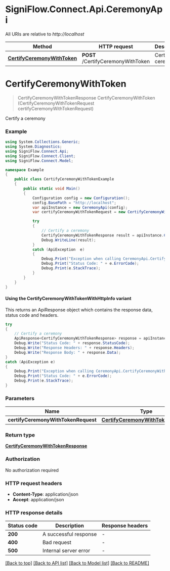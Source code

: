 # SigniFlow.Connect.Api.CeremonyApi

All URIs are relative to *http://localhost*

| Method | HTTP request | Description |
|--------|--------------|-------------|
| [**CertifyCeremonyWithToken**](CeremonyApi.md#certifyceremonywithtoken) | **POST** /CertifyCeremonyWithToken | Certify a ceremony |

<a id="certifyceremonywithtoken"></a>
# **CertifyCeremonyWithToken**
> CertifyCeremonyWithTokenResponse CertifyCeremonyWithToken (CertifyCeremonyWithTokenRequest certifyCeremonyWithTokenRequest)

Certify a ceremony

### Example
```csharp
using System.Collections.Generic;
using System.Diagnostics;
using SigniFlow.Connect.Api;
using SigniFlow.Connect.Client;
using SigniFlow.Connect.Model;

namespace Example
{
    public class CertifyCeremonyWithTokenExample
    {
        public static void Main()
        {
            Configuration config = new Configuration();
            config.BasePath = "http://localhost";
            var apiInstance = new CeremonyApi(config);
            var certifyCeremonyWithTokenRequest = new CertifyCeremonyWithTokenRequest(); // CertifyCeremonyWithTokenRequest | 

            try
            {
                // Certify a ceremony
                CertifyCeremonyWithTokenResponse result = apiInstance.CertifyCeremonyWithToken(certifyCeremonyWithTokenRequest);
                Debug.WriteLine(result);
            }
            catch (ApiException  e)
            {
                Debug.Print("Exception when calling CeremonyApi.CertifyCeremonyWithToken: " + e.Message);
                Debug.Print("Status Code: " + e.ErrorCode);
                Debug.Print(e.StackTrace);
            }
        }
    }
}
```

#### Using the CertifyCeremonyWithTokenWithHttpInfo variant
This returns an ApiResponse object which contains the response data, status code and headers.

```csharp
try
{
    // Certify a ceremony
    ApiResponse<CertifyCeremonyWithTokenResponse> response = apiInstance.CertifyCeremonyWithTokenWithHttpInfo(certifyCeremonyWithTokenRequest);
    Debug.Write("Status Code: " + response.StatusCode);
    Debug.Write("Response Headers: " + response.Headers);
    Debug.Write("Response Body: " + response.Data);
}
catch (ApiException e)
{
    Debug.Print("Exception when calling CeremonyApi.CertifyCeremonyWithTokenWithHttpInfo: " + e.Message);
    Debug.Print("Status Code: " + e.ErrorCode);
    Debug.Print(e.StackTrace);
}
```

### Parameters

| Name | Type | Description | Notes |
|------|------|-------------|-------|
| **certifyCeremonyWithTokenRequest** | [**CertifyCeremonyWithTokenRequest**](CertifyCeremonyWithTokenRequest.md) |  |  |

### Return type

[**CertifyCeremonyWithTokenResponse**](CertifyCeremonyWithTokenResponse.md)

### Authorization

No authorization required

### HTTP request headers

 - **Content-Type**: application/json
 - **Accept**: application/json


### HTTP response details
| Status code | Description | Response headers |
|-------------|-------------|------------------|
| **200** | A successful response |  -  |
| **400** | Bad request |  -  |
| **500** | Internal server error |  -  |

[[Back to top]](#) [[Back to API list]](../README.md#documentation-for-api-endpoints) [[Back to Model list]](../README.md#documentation-for-models) [[Back to README]](../README.md)

